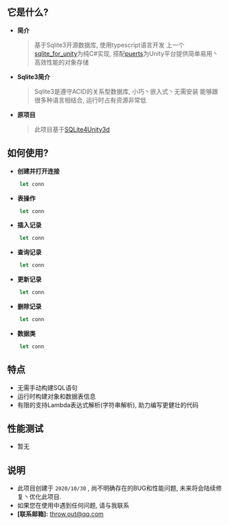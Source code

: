 ## 它是什么?

* **简介**
  > 基于Sqlite3开源数据库, 使用typescript语言开发
  > 上一个[sqlite_for_unity](https://github.com/layerpsr/sqlite3_for_unity)为纯C#实现, 搭配[puerts](https://github.com/Tencent/puerts)为Unity平台提供简单易用丶高效性能的对象存储

* **Sqlite3简介**
  > Sqlite3是遵守ACID的关系型数据库, 小巧丶嵌入式丶无需安装
  > 能够跟很多种语言相结合, 运行时占有资源非常低

* **原项目**
  > 此项目基于[SQLite4Unity3d](https://github.com/robertohuertasm/SQLite4Unity3d)
 
## 如何使用?

* **创建并打开连接**
``` ts
    let conn
```

* **表操作**
``` ts
    let conn
```

* **插入记录**
``` ts
    let conn
```

* **查询记录**
``` ts
    let conn
```

* **更新记录**
``` ts
    let conn
```

- **删除记录**
``` ts
    let conn
```

- **数据类**
``` ts
    let conn
```

## 特点
* 无需手动构建SQL语句
* 运行时构建对象和数据表信息
* 有限的支持Lambda表达式解析(字符串解析), 助力编写更健壮的代码

## **性能测试**
* 暂无

## 说明
* 此项目创建于 `2020/10/30` , 尚不明确存在的BUG和性能问题, 未来将会陆续修复丶优化此项目.
* 如果您在使用中遇到任何问题, 请与我联系
* **[联系邮箱]:** <throw.out@qq.com>
